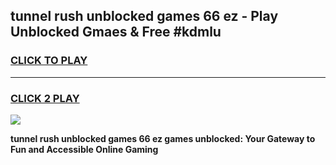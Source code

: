 
## tunnel rush unblocked games 66 ez - Play Unblocked Gmaes & Free #kdmlu
<h3>
<a href="https://premium.freeplayer.one?title=tunnel_rush_unblocked_games_66_ez&ref=01M">CLICK TO PLAY</a></h3>
<hr>

<h3>
<a href="https://premium.freeplayer.one?title=tunnel_rush_unblocked_games_66_ez&ref=01M">CLICK 2 PLAY</a>
  
</h3>

<a href="https://premium.freeplayer.one?title=tunnel_rush_unblocked_games_66_ez&ref=01M"><img src="https://clearcache.store/games.png"></a>


**tunnel rush unblocked games 66 ez games unblocked: Your Gateway to Fun and Accessible Online Gaming**
